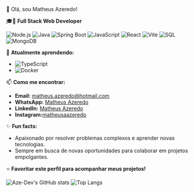 👋 Olá, sou Matheus Azeredo!

🎓🚀 **Full Stack Web Developer**

![Node.js](https://img.shields.io/badge/-Node.js-339933?style=for-the-badge&logo=nodedotjs&logoColor=white)
![Java](https://img.shields.io/badge/-Java-007396?style=for-the-badge&logo=java&logoColor=white)
![Spring Boot](https://img.shields.io/badge/-Spring_Boot-6DB33F?style=for-the-badge&logo=springboot&logoColor=white)
![JavaScript](https://img.shields.io/badge/-JavaScript-F7DF1E?style=for-the-badge&logo=javascript&logoColor=black)
![React](https://img.shields.io/badge/-React-61DAFB?style=for-the-badge&logo=react&logoColor=black)
![Vite](https://img.shields.io/badge/-Vite-646CFF?style=for-the-badge&logo=vite&logoColor=white)
![SQL](https://img.shields.io/badge/-SQL-4479A1?style=for-the-badge&logo=mysql&logoColor=white)
![MongoDB](https://img.shields.io/badge/-MongoDB-47A248?style=for-the-badge&logo=mongodb&logoColor=white)

🌱 **Atualmente aprendendo:**
- ![TypeScript](https://img.shields.io/badge/-TypeScript-3178C6?style=for-the-badge&logo=typescript&logoColor=white)
- ![Docker](https://img.shields.io/badge/-Docker-2496ED?style=for-the-badge&logo=docker&logoColor=white)

📫 **Como me encontrar:**
- **Email:** matheus.azeredo@hotmail.com
- **WhatsApp:** [Matheus Azeredo](https://wa.me/5548998033577) 
- **LinkedIn:** [Matheus Azeredo](https://www.linkedin.com/in/matheus-azeredo-89bbb7279/)
- **Instagram:**[matheusaazeredo](https://www.instagram.com/matheusaazeredo/)

✨ **Fun facts:**
- Apaixonado por resolver problemas complexos e aprender novas tecnologias.
- Sempre em busca de novas oportunidades para colaborar em projetos empolgantes.

⭐ **Favoritar este perfil para acompanhar meus projetos!**

  <img src="https://github-readme-stats.vercel.app/api?username=Aze-Dev&show_icons=true&theme=radical" alt="Aze-Dev's GitHub stats" style="max-width: 50%, margin-right: 5rem;">
  <img src="https://github-readme-stats.vercel.app/api/top-langs/?username=Aze-Dev&layout=compact&theme=radical" alt="Top Langs" style="max-width: 50%;">

